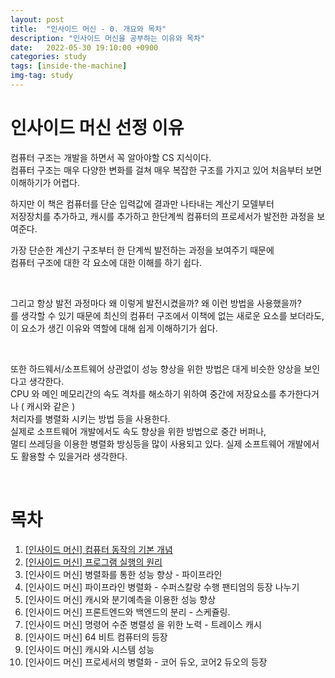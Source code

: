 ```yaml
---
layout: post
title:  "인사이드 머신 - 0. 개요와 목차"
description: "인사이드 머신을 공부하는 이유와 목차"
date:   2022-05-30 19:10:00 +0900
categories: study
tags: [inside-the-machine]
img-tag: study
---
```


# 인사이드 머신 선정 이유
컴퓨터 구조는 개발을 하면서 꼭 알아야할 CS 지식이다.  
컴퓨터 구조는 매우 다양한 변화를 걸쳐 매우 복잡한 구조를 가지고 있어 처음부터 보면 이해하기가 어렵다.   

하지만 이 책은 컴퓨터를 단순 입력값에 결과만 나타내는 계산기 모델부터    
저장장치를 추가하고, 캐시를 추가하고 한단계씩 컴퓨터의 프로세서가 발전한 과정을 보여준다.     

가장 단순한 계산기 구조부터 한 단계씩 발전하는 과정을 보여주기 때문에    
컴퓨터 구조에 대한 각 요소에 대한 이해를 하기 쉽다.   

<br>

그리고 항상 발전 과정마다 왜 이렇게 발전시켰을까? 왜 이런 방법을 사용했을까?    
를 생각할 수 있기 때문에 최신의 컴퓨터 구조에서 이책에 없는 새로운 요소를 보더라도,    
이 요소가 생긴 이유와 역할에 대해 쉽게 이해하기가 쉽다.

<br>

또한 하드웨서/소프트웨어 상관없이 성능 향상을 위한 방법은 대게 비슷한 양상을 보인다고 생각한다.   
CPU 와 메인 메모리간의 속도 격차를 해소하기 위하여 중간에 저장요소를 추가한다거나 ( 캐시와 같은 )   
처리자를 병렬화 시키는 방법 등을 사용한다.   
실제로 소프트웨어 개발에서도 속도 향상을 위한 방법으로 중간 버퍼나,   
멀티 쓰레딩을 이용한 병렬화 방싱등을 많이 사용되고 있다.
실제 소프트웨어 개발에서도 활용할 수 있을거라 생각한다.

<br>

# 목차

1. [[인사이드 머신] 컴퓨터 동작의 기본 개념][inside1]
2. [[인사이드 머신] 프로그램 실행의 원리][inside2]
3. [인사이드 머신] 병렬화를 통한 성능 향상 - 파이프라인
4. [인사이드 머신] 파이프라인 병렬화 - 수퍼스칼랑 수행
팬티엄의 등장 나누기
5. [인사이드 머신] 캐시와 분기예측을 이용한 성능 향상
6. [인사이드 머신] 프론트엔드와 백엔드의 분리 - 스케쥴링.
7. [인사이드 머신] 명령어 수준 병렬성 을 위한 노력 - 트레이스 캐시
8. [인사이드 머신] 64 비트 컴퓨터의 등장
9. [인사이드 머신] 캐시와 시스템 성능
10. [인사이드 머신] 프로세서의 병렬화 - 코어 듀오, 코어2 듀오의 등장


[inside1]: /study/2022/05/30/insideMachine-1.html
[inside2]: /study/2022/05/30/insideMachine-2.html